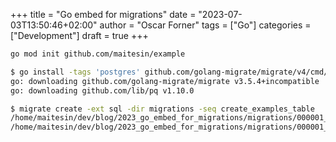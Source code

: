 +++
title = "Go embed for migrations"
date = "2023-07-03T13:50:46+02:00"
author = "Oscar Forner"
tags = ["Go"]
categories = ["Development"]
draft = true
+++

```bash
go mod init github.com/maitesin/example
```

```bash
$ go install -tags 'postgres' github.com/golang-migrate/migrate/v4/cmd/migrate@latest
go: downloading github.com/golang-migrate/migrate v3.5.4+incompatible
go: downloading github.com/lib/pq v1.10.0
```

```bash
$ migrate create -ext sql -dir migrations -seq create_examples_table
/home/maitesin/dev/blog/2023_go_embed_for_migrations/migrations/000001_create_examples_table.up.sql
/home/maitesin/dev/blog/2023_go_embed_for_migrations/migrations/000001_create_examples_table.down.sql
```
